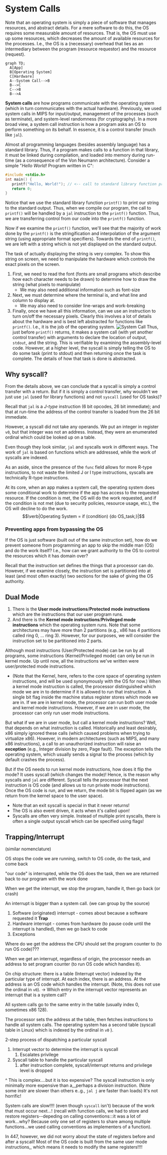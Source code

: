 # System Calls
Note that an operating system is simply a piece of software that manages resources, and abstract details. For a mere software to do this, the OS requires some measurable amount of resources. That is, the OS must use up some resources, which decreases the amount of available resources for the processes. I.e., the OS is a (necessary) overhead that lies as an intermediary between the program (resource requestor) and the resource (request).
```mermaid
graph TD; 
  A[App] 
  B[Operating System]
  C[Hardware] 
  A--System Call-->B
  B-->C
  C-->B
  B-->A
```
**System calls** are how programs communicate with the operating system (which in turn communicates with the actual hardware). Previously, we used system calls in MIPS for input/output, management of the processes (such as terminate), and system-level randomness (for cryptography). In a more broad view, a system call instruction is how a program asks an OS to perform something on its behalf. In essence, it is a control transfer (much like `jal`).

Almost all programming languages (besides assembly language) has a standard library. Thus, if a program makes calls to a function in that library, it must be linked during compilation, and loaded into memory during run-time (as a consequence of the Von Neumann architecture). Consider a simple "*Hello World!* Program written in C":
```C
#include <stdio.h>
int main() {
   printf("Hello, World!"); // <-- call to standard library function printf()
   return 0;
}
```
Notice that we use the standard library function `printf()` to print our string to the standard output. Thus, when we compile our program, the call to `printf()` will be handled by a `jal` instruction to the `printf()` function. Thus, we are transferring control from our code into the `printf()` function.

Now if we examine the `printf()` function, we'll see that the majority of work done by the `printf()` is the stringification and interpolation of the argument string (using appropriate format specifiers). Towards the end of `printf()`, we are left with a string which is not yet displayed on the standard output.

The task of actually displaying the string is very complex. To show this string on screen, we need to manipulate the hardware which controls the exact pixels on the screen.
1. First, we need to read the font (fonts are small programs which describe how each character needs to be drawn) to determine how to draw the string (what pixels to manipulate)
	* We may also need additional information such as font-size
2. Next, we must determine where the terminal is, and what line and column to display at.
	* We may also need to consider line-wraps and work-breaking 
3. Finally, once we have all this information, can we use an instruction to turn on/off the necessary pixels.
Clearly this involves a lot of details about the hardware and is best left abstracted for functions like `printf()`. I.e., it is the job of the operating system.
![System Call](Assets/System%20Call.png)
Thus, just before `printf()` returns, it makes a system call (with yet another control transfer) with arguments to declare the location of output, `stdout`, and the string. This is verifiable by examining the assembly-level code. However, at a higher level, the syscall is simply telling the OS to do some task (print to stdout) and then returning once the task is complete. The details of how that task is done is abstracted.

## Why syscall?
From the details above, we can conclude that a syscall is simply a control transfer with a return. But if it is simply a control transfer, why wouldn't we just use `jal` (used for library functions) and not `syscall` (used for OS tasks)?

Recall that `jal` is a *J-type* instruction (6 bit opcodes, 26 bit immediate); and that at run-time the address of the control transfer is loaded from the 26 bit immediate. 

However, a syscall did not take any operands. We put an integer in register `v0`, but that integer was not an address. Instead, they were an enumerated ordinal which could be looked up on a table.

Even though they look similar, `jal` and syscalls work in different ways. The work of `jal` is based on functions which are addressed, while the work of syscalls are indexed.

As an aside, since the presence of the `func` field allows for more R-type instructions, to not waste the limited J or I type instructions, syscalls are technically R-type instructions.

At its core, when an app makes a system call, the operating system does some conditional work to determine if the app has access to the requested resource. If the condition is met, the OS will do the work requested, and if the condition is not met (due to security policies, resource usage, etc.), the OS will decline to do the work.$$\verb|Operating System = if (condition) {do OS_task;}|$$
### Preventing apps from bypassing the OS
If the OS is just software (built out of the same instruction set), how do we prevent someone from programming an app to skip the middle man (OS) and do the work itself? I.e., how can we grant authority to the OS to control the resources which it has domain over?

Recall that the instruction set defines the things that a processor can do. However, if we examine closely, the instruction set is partitioned into at least (and most often exactly) two sections for the sake of giving the OS authority.

## Dual Mode
1. There is the **User mode instructions**/**Protected mode instructions** which are the instructions that our user program runs.
2. And there is the **Kernel mode instructions**/**Privileged mode instructions** which the operating system runs.
Note that some architectures may have more than 2 partitions (e.g., x86 has 4 partitions called ring 0, ... ring 3). However, for our purposes, we will consider the instruction set to be partitioned into 2 parts.

Although most instructions (User/Protected mode) can be run by all programs, some instructions (Kernel/Privileged mode) can only be run in kernel mode. Up until now, all the instructions we've written were user/protected mode instructions.
* (Note that the Kernel, here, refers to the core space of operating system instructions, and will be used synonymously with the OS for now.)
When a kernel mode instruction is called, the processor distinguished which mode we are in to determine if it is allowed to run that instruction. A single bit flag inside the machine status register stores which mode we are in. If we are in kernel mode, the processor can run both user mode and kernel mode instructions. However, if we are in user mode, the processor can only run user mode instructions.

But what if we are in user mode, but call a kernel mode instructions? Well, that depends on what instruction is called. Historically and least desirably, x86 simply ignored these calls (which caused problems when trying to virtualize x86). However, in modern architectures (such as MIPS, and many x86 instructions), a call to an unauthorized instruction will raise an **exception** (e.g., Integer division by zero, Page fault). The exception tells the operating system, which usually sends a signal to the process (which by default crashes the process).

But if the OS needs to run kernel mode instructions, how does it flip the mode? It uses syscall (which changes the mode)! Hence, is the reason why syscalls and `jal` are different. Syscall tells the processor that the next instruction is OS code (and allows us to run private mode instructions). Once the OS code is run, and we return, the mode bit is flipped again (as we return from the kernel space to the user space).
+ Note that an exit syscall is special in that it never returns!
+ The OS is also event driven, it acts when it's called upon!
+ Syscalls are often very simple. Instead of multiple print syscalls, there is often a single output syscall which can be specified using flags!

## Trapping/Interrupt
(similar nomenclature)

OS stops the code we are running, switch to OS code, do the task, and come back

"our code" is interrupted, while the OS does the task, then we are returned back to our program with the work done

When we get the interrupt, we stop the program, handle it, then go back (or crash)

An interrupt is bigger than a system call. (we can group by the source)
1. Software (originated) interrupt - comes about because a software requested it **Trap**
2. Hardware interrupt - comes from hardware (to pause code until the interrupt is handled), then we go back to code
3. Exceptions

Where do we get the address the CPU should set the program counter to (to run OS code)???


When we get an interrupt, regardless of origin, the processor needs an address to set program counter (to run OS code which handles it).

On chip structure: there is a table (Interrupt vector) indexed by the particular type of interrupt. At each index, there is an address. At the address is an OS code which handles the interrupt. (Note, this does not use the ordinal in `v0`). → Which entry in the interrupt vector represents an interrupt that is a system call?

All system calls go to the same entry in the table (usually index 0, sometimes x86 128).

The processor sets the address at the table, then fetches instructions to handle all system calls.
The operating system has a second table (syscall table in Linux) which is indexed by the ordinal in `v0` ).


2-step process of dispatching a particular syscall
1. Interrupt vector to determine the interrupt is syscall
	1. Escalates privilege
2. Syscall table to handle the particular syscall
	1. after instruction complete, syscall/interrupt returns and privilege level is dropped

^ This is complex....but it is too expensive?
The syscall instruction is only minimally more expensive than a,,,perhaps a division instruction.
(Note some instr are slower than others e..g., `jal j` are faster than loads)
It's not horrific! 

System calls are slow!!!! (even though `syscall` isn't) because of the work that must occur next...! (recall with function calls, we had to store and restore registers--depeding on calling conventions:::it was a lot of work...why? Because only one set of registers to share among multiple functions...we used calling conventions as implementers of a function).

In 447, however, we did not worry about the state of registers before and after a syscall! Most of the OS code is built from the same user mode instructions,, which means it needs to modify the same registers!!!!
